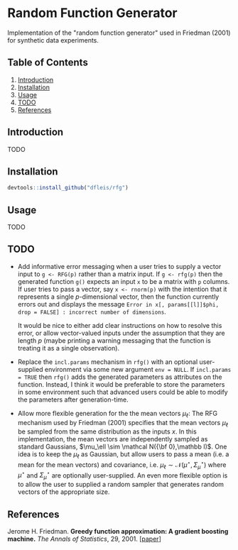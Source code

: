 # Random Function Generator

Implementation of the "random function generator" used in Friedman (2001) for synthetic data experiments.

## Table of Contents

1. [Introduction](#introduction)
2. [Installation](#installation)
3. [Usage](#usage)
4. [TODO](#todo)
5. [References](#references)

## Introduction

TODO

## Installation

```R
devtools::install_github("dfleis/rfg")
```

## Usage

TODO

## TODO

* Add informative error messaging when a user tries to supply a vector input to `g <- RFG(p)` rather than a matrix input. If `g <- rfg(p)` then the generated function `g()` expects an input `x` to be a matrix with `p` columns. If user tries to pass a vector, say `x <- rnorm(p)` with the intention that it represents a single $p$-dimensional vector, then the function currently errors out and displays the message `Error in x[, params[[l]]$phi, drop = FALSE] : incorrect number of dimensions`.
  
    It would be nice to either add clear instructions on how to resolve this error, or allow vector-valued inputs under the assumption that they are length $p$ (maybe printing a warning messaging that the function is treating it as a single observation).
* Replace the `incl.params` mechanism in `rfg()` with an optional user-supplied environment via some new argument `env = NULL`. If `incl.params = TRUE` then `rfg()` adds the generated parameters as attributes on the function. Instead, I think it would be preferable to store the parameters in some environment such that advanced users could be able to modify the parameters after generation-time.
* Allow more flexible generation for the the mean vectors $\mu_\ell$: The RFG mechanism used by Friedman (2001) specifies that the mean vectors $\mu_\ell$ be sampled from the same distribution as the inputs $x$. In this implementation, the mean vectors are independently sampled as standard Gaussians, $\mu_\ell \sim \mathcal N({\bf 0},\mathbb I)$.  One idea is to keep the $\mu_\ell$ as Gaussian, but allow users to pass a mean (i.e. a mean for the mean vectors) and covariance, i.e. $\mu_\ell \sim \mathcal N(\mu^\star, \Sigma_\mu^\star)$ where $\mu^\star$ and $\Sigma_\mu^\star$ are optionally user-supplied. An even more flexible option is to allow the user to supplied a random sampler that generates random vectors of the appropriate size.

## References
Jerome H. Friedman.
<b>Greedy function approximation: A gradient boosting machine.</b>
<i>The Annals of Statistics</i>, 29, 2001.
[<a href="https://doi.org/10.1214/aos/1013203451">paper</a>]
